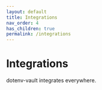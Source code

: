 ```yaml
---
layout: default
title: Integrations
nav_order: 4
has_children: true
permalink: /integrations
---
```


# Integrations

dotenv-vault integrates everywhere.
